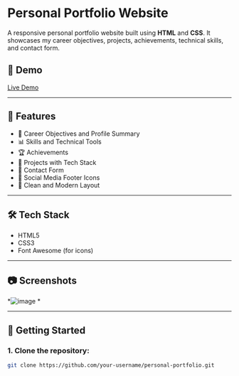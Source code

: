 # Personal Portfolio Website

A responsive personal portfolio website built using **HTML** and **CSS**. It showcases my career objectives, projects, achievements, technical skills, and contact form.

## 🔗 Demo

[Live Demo](https://heyvishusri.github.io/HTML-Project/) 

---

## 📂 Features

- 💼 Career Objectives and Profile Summary
- 📊 Skills and Technical Tools
- 🏆 Achievements
- 📁 Projects with Tech Stack
- 📧 Contact Form
- 🔗 Social Media Footer Icons
- 🎨 Clean and Modern Layout

---

## 🛠️ Tech Stack

- HTML5
- CSS3
- Font Awesome (for icons)

---

## 📷 Screenshots

*![image](https://github.com/user-attachments/assets/8354ca11-adc7-4d9e-bbc2-c9c2ade99b69)
*

---

## 🚀 Getting Started

### 1. Clone the repository:
```bash
git clone https://github.com/your-username/personal-portfolio.git



